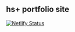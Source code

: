 ## hs+ portfolio site

[![Netlify Status](https://api.netlify.com/api/v1/badges/42b25fa0-f8d5-405a-a118-842886d51f98/deploy-status)](https://app.netlify.com/sites/hs-plus/deploys)
